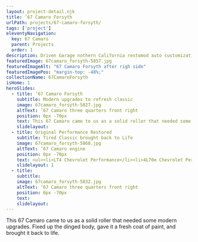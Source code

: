 ```yaml
---
layout: project-detail.njk
title: ’67 Camaro Forsyth
urlPath: projects/67-camaro-forsyth/
tags: ['project']
eleventyNavigation:
  key: 67 Camaro
  parent: Projects
  order: 1
description: Driven Garage nothern California restomod auto customization and repair shop
featuredImage: 67camaro_forsyth-5857.jpg
featuredImageAlt: "67 Camaro Forsyth after righ side"
featuredImagePos: "margin-top: -48%;"
collectionName: 67CamaroForsyth
isHome: 1
heroSlides:
  - title: ’67 Camaro Forsyth
    subtitle: Modern upgrades to refresh classic
    image: 67camaro_forsyth-5827.jpg
    altText: ’67 Camaro three quarters front right
    position: 0px -70px
    text: This 67 Camaro came to us as a solid roller that needed some modern upgrades. Fixed up the dinged body, gave it a fresh coat of paint, and brought it back to life.
    slidelayout:
  - title: Original Performance Restored
    subtitle: Tired Classic brought back to Life
    image: 67camaro_forsyth-5868.jpg
    altText: ’67 Camaro engine
    position: 0px -70px
    text: <ul><li>LT4 Chevrolet Performance</li><li>4L70e Chevrolet Performance</li><li>Ultimate Headers</li><li>C & R Racing – Radiator, Fan, Transmission, & Oil Cooler</li><li>Custom CCS Exhaust w/ Borla Mufflers</li><li>Detroit Speed Hydraform Front Subframe & 4-Link Rear</li><li>Wilwood Disc Brakes 6-Piston Brake Kit</li></ul>
    slidelayout: 1
  - title: 
    subtitle: 
    image: 67camaro_forsyth-5832.jpg
    altText: ’67 Camaro three quarters front right
    position: 0px -70px
    text: 
    slidelayout:
---
```


This 67 Camaro came to us as a solid roller that needed some modern upgrades. Fixed up the dinged body, gave it a fresh coat of paint, and brought it back to life.